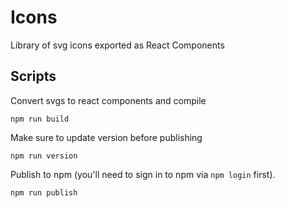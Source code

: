 # Icons

Library of svg icons exported as React Components

## Scripts

Convert svgs to react components and compile

```
npm run build
```

Make sure to update version before publishing

```
npm run version
```

Publish to npm (you'll need to sign in to npm via `npm login` first).

```
npm run publish
```
